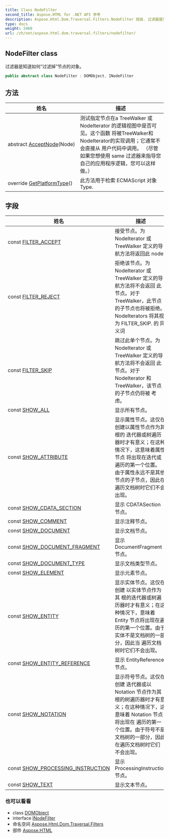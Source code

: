 ```yaml
---
title: Class NodeFilter
second_title: Aspose.HTML for .NET API 参考
description: Aspose.Html.Dom.Traversal.Filters.NodeFilter 班级. 过滤器是知道如何过滤掉节点的对象
type: docs
weight: 2460
url: /zh/net/aspose.html.dom.traversal.filters/nodefilter/
---
```

## NodeFilter class

过滤器是知道如何“过滤掉”节点的对象。

```csharp
public abstract class NodeFilter : DOMObject, INodeFilter
```

## 方法

| 姓名 | 描述 |
| --- | --- |
| abstract [AcceptNode](../../aspose.html.dom.traversal.filters/nodefilter/acceptnode/)(Node) | 测试指定节点在a TreeWalker 或NodeIterator 的逻辑视图中是否可见。这个函数 将被TreeWalker和 NodeIterator的实现调用；它通常不会直接从 用户代码中调用。 （尽管如果您想使用 same 过滤器来指导您自己的应用程序逻辑，您可以这样做。） |
| override [GetPlatformType](../../aspose.html.dom.traversal.filters/nodefilter/getplatformtype/)() | 此方法用于检索 ECMAScript 对象Type. |

## 字段

| 姓名 | 描述 |
| --- | --- |
| const [FILTER_ACCEPT](../../aspose.html.dom.traversal.filters/nodefilter/filter_accept/) | 接受节点。为 NodeIterator 或 TreeWalker 定义的导航方法将返回此 node. |
| const [FILTER_REJECT](../../aspose.html.dom.traversal.filters/nodefilter/filter_reject/) | 拒绝该节点。为 NodeIterator 或 TreeWalker 定义的导航方法将不会返回 此节点。对于 TreeWalker，此节点 的子节点也将被拒绝。 NodeIterators 将其视为 FILTER_SKIP. 的 同义词 |
| const [FILTER_SKIP](../../aspose.html.dom.traversal.filters/nodefilter/filter_skip/) | 跳过此单个节点。为 NodeIterator 或 TreeWalker 定义的导航方法将不会返回 此节点。对于 NodeIterator 和 TreeWalker，该节点的子节点仍将被 考虑。 |
| const [SHOW_ALL](../../aspose.html.dom.traversal.filters/nodefilter/show_all/) | 显示所有节点。 |
| const [SHOW_ATTRIBUTE](../../aspose.html.dom.traversal.filters/nodefilter/show_attribute/) | 显示属性节点。这仅在创建以属性节点作为其 根的 迭代器或树遍历器时才有意义；在这种情况下，这意味着属性节点 将出现在迭代或遍历的第一个位置。 由于属性永远不是其他节点的子节点，因此在遍历文档树时它们不会 出现。 |
| const [SHOW_CDATA_SECTION](../../aspose.html.dom.traversal.filters/nodefilter/show_cdata_section/) | 显示 CDATASection 节点。 |
| const [SHOW_COMMENT](../../aspose.html.dom.traversal.filters/nodefilter/show_comment/) | 显示注释节点。 |
| const [SHOW_DOCUMENT](../../aspose.html.dom.traversal.filters/nodefilter/show_document/) | 显示文档节点。 |
| const [SHOW_DOCUMENT_FRAGMENT](../../aspose.html.dom.traversal.filters/nodefilter/show_document_fragment/) | 显示 DocumentFragment 节点。 |
| const [SHOW_DOCUMENT_TYPE](../../aspose.html.dom.traversal.filters/nodefilter/show_document_type/) | 显示文档类型节点。 |
| const [SHOW_ELEMENT](../../aspose.html.dom.traversal.filters/nodefilter/show_element/) | 显示元素节点。 |
| const [SHOW_ENTITY](../../aspose.html.dom.traversal.filters/nodefilter/show_entity/) | 显示实体节点。这仅在创建 以实体节点作为其 根的迭代器或树遍历器时才有意义；在这种情况下，意味着 Entity 节点将出现在遍历的第一个位置。由于 实体不是文档树的一部分，因此当 遍历文档树时它们不会出现。 |
| const [SHOW_ENTITY_REFERENCE](../../aspose.html.dom.traversal.filters/nodefilter/show_entity_reference/) | 显示 EntityReference 节点。 |
| const [SHOW_NOTATION](../../aspose.html.dom.traversal.filters/nodefilter/show_notation/) | 显示符号节点。这仅在创建 迭代器或以 Notation 节点作为其 根的树遍历器时才有意义；在这种情况下，这意味着 Notation 节点将出现在 遍历的第一个位置。由于符号不是文档树的一部分，因此在遍历文档树时它们 不会出现。 |
| const [SHOW_PROCESSING_INSTRUCTION](../../aspose.html.dom.traversal.filters/nodefilter/show_processing_instruction/) | 显示 ProcessingInstruction 节点。 |
| const [SHOW_TEXT](../../aspose.html.dom.traversal.filters/nodefilter/show_text/) | 显示文本节点。 |

### 也可以看看

* class [DOMObject](../../aspose.html.dom/domobject/)
* interface [INodeFilter](../../aspose.html.dom.traversal/inodefilter/)
* 命名空间 [Aspose.Html.Dom.Traversal.Filters](../../aspose.html.dom.traversal.filters/)
* 部件 [Aspose.HTML](../../)


